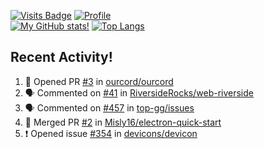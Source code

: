 [![Visits Badge](https://badges.pufler.dev/visits/misly16/misly16)](https://badges.pufler.dev)
[![Profile](https://raw.githubusercontent.com/Misly16/Misly16/master/index.png)](https://github.com/misly16)
<br>
[![My GitHub stats!](https://github-readme-stats.vercel.app/api?username=misly16&show_icons=true&theme=dracula)](https://github.com/misly16)
[![Top Langs](https://github-readme-stats.vercel.app/api/top-langs/?username=misly16&theme=dracula&layout=compact&langs_count=10)](https://github.com/misly16)
<br>


## Recent Activity!
<!--START_SECTION:activity-->
1. 💪 Opened PR [#3](https://github.com/ourcord/ourcord/pull/3) in [ourcord/ourcord](https://github.com/ourcord/ourcord)
2. 🗣 Commented on [#41](https://github.com/RiversideRocks/web-riverside/issues/41) in [RiversideRocks/web-riverside](https://github.com/RiversideRocks/web-riverside)
3. 🗣 Commented on [#457](https://github.com/top-gg/issues/issues/457) in [top-gg/issues](https://github.com/top-gg/issues)
4. 🎉 Merged PR [#2](https://github.com/Misly16/electron-quick-start/pull/2) in [Misly16/electron-quick-start](https://github.com/Misly16/electron-quick-start)
5. ❗️ Opened issue [#354](https://github.com/devicons/devicon/issues/354) in [devicons/devicon](https://github.com/devicons/devicon)
<!--END_SECTION:activity-->

